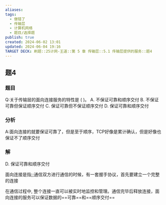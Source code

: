 ```yaml
---
aliases: 
tags:
  - 做错了
  - 传输层
  - 计算机网络
  - 题目/选择题
publish: true
created: 2024-06-02 13:01
updated: 2024-06-04 19:16
TARGET DECK: 刷题::25计网-王道::第 5 章 传输层::5.1 传输层提供的服务::题4
---
```

## 题4
### 题目
Q:关于传输层的面向连接服务的特性是 ( )。
A. 不保证可靠和顺序交付 B. 不保证可靠但保证顺序交付
C. 保证可靠但不保证顺序交付 D. 保证可靠和顺序交付
### 分析
A:面向连接的就要保证可靠了，但是至于顺序，TCP好像是累计确认，但是好像也保证不了顺序交付
### 解
D. 保证可靠和顺序交付


面向连接是指;;通信双方进行通信的时候，有一套握手协议，首先要建立一个完整的连接

在通信过程中, 整个连接一直可以被实时地监控和管理。通信完毕后释放连接，面向连接的服务可以保证数据的==可靠==和==顺序交付==
